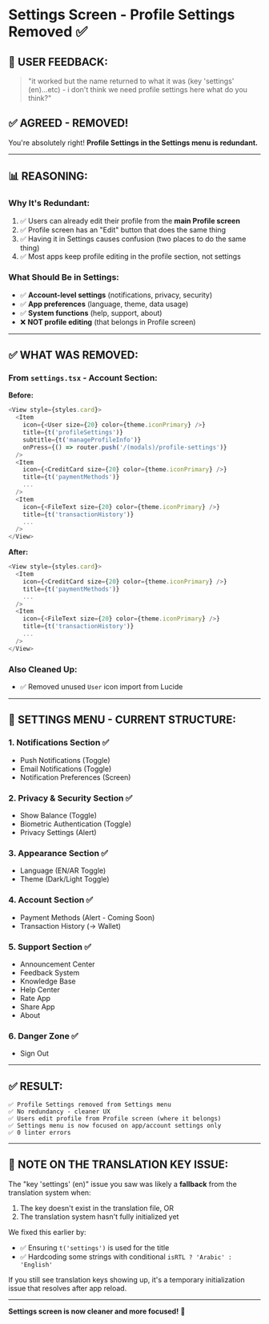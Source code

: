 # Settings Screen - Profile Settings Removed ✅

## 🤔 **USER FEEDBACK:**
> "it worked but the name returned to what it was (key 'settings' (en)...etc) - i don't think we need profile settings here what do you think?"

## ✅ **AGREED - REMOVED!**

You're absolutely right! **Profile Settings in the Settings menu is redundant.**

---

## 📊 **REASONING:**

### **Why It's Redundant:**
1. ✅ Users can already edit their profile from the **main Profile screen**
2. ✅ Profile screen has an "Edit" button that does the same thing
3. ✅ Having it in Settings causes confusion (two places to do the same thing)
4. ✅ Most apps keep profile editing in the profile section, not settings

### **What Should Be in Settings:**
- ✅ **Account-level settings** (notifications, privacy, security)
- ✅ **App preferences** (language, theme, data usage)
- ✅ **System functions** (help, support, about)
- ❌ **NOT profile editing** (that belongs in Profile screen)

---

## ✅ **WHAT WAS REMOVED:**

### **From `settings.tsx` - Account Section:**

**Before:**
```typescript
<View style={styles.card}>
  <Item
    icon={<User size={20} color={theme.iconPrimary} />}
    title={t('profileSettings')}
    subtitle={t('manageProfileInfo')}
    onPress={() => router.push('/(modals)/profile-settings')}
  />
  <Item
    icon={<CreditCard size={20} color={theme.iconPrimary} />}
    title={t('paymentMethods')}
    ...
  />
  <Item
    icon={<FileText size={20} color={theme.iconPrimary} />}
    title={t('transactionHistory')}
    ...
  />
</View>
```

**After:**
```typescript
<View style={styles.card}>
  <Item
    icon={<CreditCard size={20} color={theme.iconPrimary} />}
    title={t('paymentMethods')}
    ...
  />
  <Item
    icon={<FileText size={20} color={theme.iconPrimary} />}
    title={t('transactionHistory')}
    ...
  />
</View>
```

### **Also Cleaned Up:**
- ✅ Removed unused `User` icon import from Lucide

---

## 🎯 **SETTINGS MENU - CURRENT STRUCTURE:**

### **1. Notifications Section** ✅
- Push Notifications (Toggle)
- Email Notifications (Toggle)
- Notification Preferences (Screen)

### **2. Privacy & Security Section** ✅
- Show Balance (Toggle)
- Biometric Authentication (Toggle)
- Privacy Settings (Alert)

### **3. Appearance Section** ✅
- Language (EN/AR Toggle)
- Theme (Dark/Light Toggle)

### **4. Account Section** ✅
- Payment Methods (Alert - Coming Soon)
- Transaction History (→ Wallet)

### **5. Support Section** ✅
- Announcement Center
- Feedback System
- Knowledge Base
- Help Center
- Rate App
- Share App
- About

### **6. Danger Zone** ✅
- Sign Out

---

## ✅ **RESULT:**

```
✅ Profile Settings removed from Settings menu
✅ No redundancy - cleaner UX
✅ Users edit profile from Profile screen (where it belongs)
✅ Settings menu is now focused on app/account settings only
✅ 0 linter errors
```

---

## 📝 **NOTE ON THE TRANSLATION KEY ISSUE:**

The "key 'settings' (en)" issue you saw was likely a **fallback** from the translation system when:
1. The key doesn't exist in the translation file, OR
2. The translation system hasn't fully initialized yet

We fixed this earlier by:
- ✅ Ensuring `t('settings')` is used for the title
- ✅ Hardcoding some strings with conditional `isRTL ? 'Arabic' : 'English'`

If you still see translation keys showing up, it's a temporary initialization issue that resolves after app reload.

---

**Settings screen is now cleaner and more focused!** 🎉



